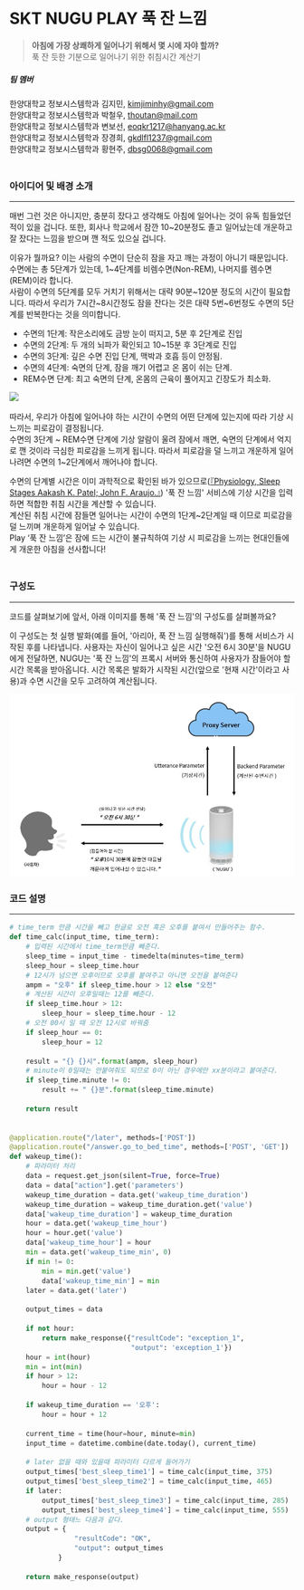 # SKT NUGU PLAY 푹 잔 느낌  
   
> **아침에 가장 상쾌하게 일어나기 위해서 몇 시에 자야 할까?**  
> 푹 잔 듯한 기분으로 일어나기 위한 취침시간 계산기
  

##### 팀 멤버
한양대학교 정보시스템학과 김지민, kimjiminhy@gmail.com  
한양대학교 정보시스템학과 박철우, thoutan@mail.com  
한양대학교 정보시스템학과 변보선, eoqkr1217@hanyang.ac.kr    
한양대학교 정보시스템학과 장경희, gkdlfl1237@gmail.com  
한양대학교 정보시스템학과 황현주, dbsg0068@gmail.com  
  ㅤ
  ㅤ
  ㅤ
### 아이디어 및 배경 소개  
-----------------------------------------------
매번 그런 것은 아니지만, 충분히 잤다고 생각해도 아침에 일어나는 것이 유독 힘들었던 적이 있을 겁니다. 또한, 회사나 학교에서 잠깐 10~20분정도 졸고 일어났는데 개운하고 잘 잤다는 느낌을 받으며 깬 적도 있으실 겁니다.  
  
이유가 뭘까요? 이는 사람의 수면이 단순히 잠을 자고 깨는 과정이 아니기 때문입니다.  
수면에는 총 5단계가 있는데, 1~4단계를 비렘수면(Non-REM), 나머지를 렘수면(REM)이라 합니다.  
사람이 수면의 5단계를 모두 거치기 위해서는 대략 90분~120분 정도의 시간이 필요합니다. 따라서 우리가 7시간~8시간정도 잠을 잔다는 것은 대략 5번~6번정도 수면의 5단계를 반복한다는 것을 의미합니다.  
  
* 수면의 1단계: 작은소리에도 금방 눈이 떠지고, 5분 후 2단계로 진입  
* 수면의 2단계: 두 개의 뇌파가 확인되고 10~15분 후 3단계로 진입  
* 수면의 3단계: 깊은 수면 진입 단계, 맥박과 호흡 등이 안정됨.  
* 수면의 4단계: 숙면의 단계, 잠을 깨기 어렵고 온 몸이 쉬는 단계.  
* REM수면 단계: 최고 숙면의 단계, 온몸의 근육이 풀어지고 긴장도가 최소화.
  
![](https://inmun360.culture.go.kr/upload/board/image/95/2358895_201810251428505600.jpg)
  
따라서, 우리가 아침에 일어나야 하는 시간이 수면의 어떤 단계에 있는지에 따라 기상 시 느끼는 피로감이 결정됩니다.  
수면의 3단계 ~ REM수면 단계에 기상 알람이 울려 잠에서 깨면, 숙면의 단계에서 억지로 깬 것이라 극심한 피로감을 느끼게 됩니다. 따라서 피로감을 덜 느끼고 개운하게 일어나려면 수면의 1~2단계에서 깨어나야 합니다.  
  
수면의 단계별 시간은 이미 과학적으로 확인된 바가 있으므로([『Physiology, Sleep Stages Aakash K. Patel; John F. Araujo.』](https://www.ncbi.nlm.nih.gov/pubmed/30252388)) '푹 잔 느낌' 서비스에 기상 시간을 입력하면 적합한 취침 시간을 계산할 수 있습니다.  
계산된 취침 시간에 잠들면 일어나는 시간이 수면의 1단계~2단계일 때 이므로 피로감을 덜 느끼며 개운하게 일어날 수 있습니다.  
Play ‘푹 잔 느낌’은 잠에 드는 시간이 불규칙하여 기상 시 피로감을 느끼는 현대인들에게 개운한 아침을 선사합니다!  
  ㅤ
  ㅤ
  ㅤ
### 구성도
-----------------------------------------------
코드를 살펴보기에 앞서, 아래 이미지를 통해 '푹 잔 느낌'의 구성도를 살펴볼까요?  
  
이 구성도는 첫 실행 발화(예를 들어, '아리아, 푹 잔 느낌 실행해줘')를 통해 서비스가 시작된 후를 나타냅니다. 사용자는 자신이 일어나고 싶은 시간 '오전 6시 30분'을 NUGU에게 전달하면, NUGU는 '푹 잔 느낌'의 프록시 서버와 통신하여 사용자가 잠들어야 할 시간 목록을 받아옵니다. 시간 목록은 발화가 시작된 시간(앞으로 '현재 시간'이라고 사용)과 수면 시간을 모두 고려하여 계산됩니다.
  
![](./image/serviceflow.jpeg)

  
### 코드 설명
-----------------------------------------------
  
~~~python
# time_term 만큼 시간을 빼고 한글로 오전 혹은 오후를 붙여서 만들어주는 함수.
def time_calc(input_time, time_term):
    # 입력된 시간에서 time_term만큼 빼준다.
    sleep_time = input_time - timedelta(minutes=time_term)
    sleep_hour = sleep_time.hour
    # 12시가 넘으면 오후이므로 오후를 붙여주고 아니면 오전을 붙여준다
    ampm = "오후" if sleep_time.hour > 12 else "오전"
    # 계산된 시간이 오후일때는 12를 빼준다.
    if sleep_time.hour > 12:
        sleep_hour = sleep_time.hour - 12
    # 오전 00시 일 때 오전 12시로 바꿔줌
    if sleep_hour == 0:
        sleep_hour = 12

    result = "{} {}시".format(ampm, sleep_hour)
    # minute이 0일때는 안붙여줘도 되므로 0이 아닌 경우에만 xx분이라고 붙여준다.
    if sleep_time.minute != 0:
        result += " {}분".format(sleep_time.minute)

    return result


@application.route("/later", methods=['POST'])
@application.route("/answer.go_to_bed_time", methods=['POST', 'GET'])
def wakeup_time():
    # 파라미터 처리
    data = request.get_json(silent=True, force=True)
    data = data["action"].get('parameters')
    wakeup_time_duration = data.get('wakeup_time_duration')
    wakeup_time_duration = wakeup_time_duration.get('value')
    data['wakeup_time_duration'] = wakeup_time_duration
    hour = data.get('wakeup_time_hour')
    hour = hour.get('value')
    data['wakeup_time_hour'] = hour
    min = data.get('wakeup_time_min', 0)
    if min != 0:
        min = min.get('value')
        data['wakeup_time_min'] = min
    later = data.get('later')

    output_times = data

    if not hour:
        return make_response({"resultCode": "exception_1",
                              "output": 'exception_1'})
    hour = int(hour)
    min = int(min)
    if hour > 12:
        hour = hour - 12

    if wakeup_time_duration == '오후':
        hour = hour + 12

    current_time = time(hour=hour, minute=min)
    input_time = datetime.combine(date.today(), current_time)

    # later 없을 때와 있을때 파라미터 다르게 들어가기
    output_times['best_sleep_time1'] = time_calc(input_time, 375)
    output_times['best_sleep_time2'] = time_calc(input_time, 465)
    if later:
        output_times['best_sleep_time3'] = time_calc(input_time, 285)
        output_times['best_sleep_time4'] = time_calc(input_time, 555)
    # output 형태느 다음과 같다.
    output = {
                "resultCode": "OK",
                "output": output_times
            }

    return make_response(output)
~~~
